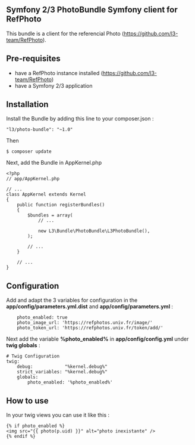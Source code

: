 Symfony 2/3 PhotoBundle Symfony client for RefPhoto
---

This bundle is a client for the referencial Photo (https://github.com/l3-team/RefPhoto). 


Pre-requisites
---
* have a RefPhoto instance installed (https://github.com/l3-team/RefPhoto)
* have a Symfony 2/3 application

Installation
---
Install the Bundle by adding this line to your composer.json :
```
"l3/photo-bundle": "~1.0"
```
Then 
 ```
$ composer update
 ```
 
Next, add the Bundle in AppKernel.php

```
<?php
// app/AppKernel.php

// ...
class AppKernel extends Kernel
{
    public function registerBundles()
    {
        $bundles = array(
            // ...

            new L3\Bundle\PhotoBundle\L3PhotoBundle(),
        );

        // ...
    }

    // ...
}
```

Configuration
---

Add and adapt the 3 variables for configuration in the **app/config/parameters.yml.dist** and **app/config/parameters.yml** :
```
    photo_enabled: true
    photo_image_url: 'https://refphotos.univ.fr/image/'
    photo_token_url: 'https://refphotos.univ.fr/token/add/'
```

Next add the variable **%photo_enabled%** in **app/config/config.yml** under **twig globals** :
```
# Twig Configuration
twig:
    debug:            "%kernel.debug%"
    strict_variables: "%kernel.debug%"
    globals:
        photo_enabled: '%photo_enabled%'
```

How to use
---

In your twig views you can use it like this :
```
{% if photo_enabled %}
<img src="{{ photo(p.uid) }}" alt="photo inexistante" />
{% endif %}
```
